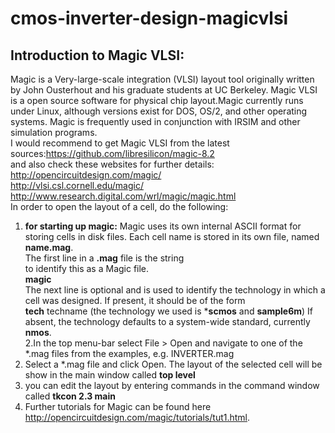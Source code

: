 # cmos-inverter-design-magicvlsi

## Introduction to Magic VLSI:
Magic is a Very-large-scale integration (VLSI) layout tool originally written by John Ousterhout and his graduate students at UC Berkeley.
 Magic VLSI is a open source software for physical chip layout.Magic currently runs under Linux, although versions exist for DOS, OS/2, and other operating systems.     Magic is frequently used in conjunction with IRSIM and other simulation programs.  
 I would recommend to get Magic VLSI from the latest sources:https://github.com/libresilicon/magic-8.2   
 and also check these websites for further details:
  http://opencircuitdesign.com/magic/  
  http://vlsi.csl.cornell.edu/magic/  
  http://www.research.digital.com/wrl/magic/magic.html  
 In order to open the layout of a cell, do the following:
 1. **for starting up magic:** Magic uses its own internal ASCII format for storing cells in disk files. Each cell name is stored in its own file, named **name.mag**.  
The first line in a **.mag** file is the string  
to identify this as a Magic file.  
**magic**  
The next line is optional and is used to identify the technology in which a cell was designed. If present, it should be of the form  
**tech** techname (the technology we used is ***scmos** and **sample6m**)
If absent, the technology defaults to a system-wide standard, currently **nmos**.  
2.In the top menu-bar select File > Open and navigate to one of the *.mag files from the examples, e.g. INVERTER.mag
3. Select a *.mag file and click Open. The layout of the selected cell will be show in the main window called **top level**
4. you can edit the layout by entering commands in the command window called **tkcon 2.3 main**  
5. Further tutorials for Magic can be found here http://opencircuitdesign.com/magic/tutorials/tut1.html.  
##

